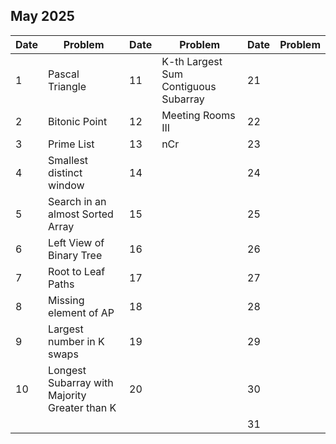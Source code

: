 ## May 2025

| Date | Problem                                       | Date | Problem                              | Date | Problem |
| ---- | --------------------------------------------- | ---- | ------------------------------------ | ---- | ------- |
| 1    | Pascal Triangle                               | 11   | K-th Largest Sum Contiguous Subarray | 21   |         |
| 2    | Bitonic Point                                 | 12   | Meeting Rooms III                    | 22   |         |
| 3    | Prime List                                    | 13   | nCr                                  | 23   |         |
| 4    | Smallest distinct window                      | 14   |                                      | 24   |         |
| 5    | Search in an almost Sorted Array              | 15   |                                      | 25   |         |
| 6    | Left View of Binary Tree                      | 16   |                                      | 26   |         |
| 7    | Root to Leaf Paths                            | 17   |                                      | 27   |         |
| 8    | Missing element of AP                         | 18   |                                      | 28   |         |
| 9    | Largest number in K swaps                     | 19   |                                      | 29   |         |
| 10   | Longest Subarray with Majority Greater than K | 20   |                                      | 30   |         |
|      |                                               |      |                                      | 31   |         |

